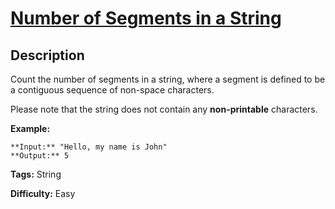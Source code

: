 # [Number of Segments in a String][title]

## Description

Count the number of segments in a string, where a segment is defined to be a
contiguous sequence of non-space characters.

Please note that the string does not contain any **non-printable** characters.

**Example:**

    
    
    **Input:** "Hello, my name is John"
    **Output:** 5
    


**Tags:** String

**Difficulty:** Easy

[title]: https://leetcode.com/problems/number-of-segments-in-a-string
